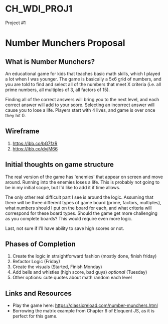 # CH_WDI_PROJ1
Project #1


# Number Munchers Proposal

## What is Number Munchers?
An educational game for kids that teaches basic math skills, which I played a lot when I was younger.  The game is basically a 5x6 grid of numbers, and you are told to find and select all of the numbers that meet X criteria (i.e. all prime numbers, all multiples of 3, all factors of 15).  

Finding all of the correct answers will bring you to the next level, and each correct answer will add to your score.  Selecting an incorrect answer will cause you to lose a life.  Players start with 4 lives, and game is over once they hit 0.

## Wireframe
1) https://ibb.co/bG7fzR
2) https://ibb.co/dyjM66

## Initial thoughts on game structure
The real version of the game has 'enemies' that appear on screen and move around.  Running into the enemies loses a life.  This is probably not going to be in my initial scope, but I'd like to add it if time allows.

The only other real difficult part I see is around the logic.  Assuming that there will be three different types of game board (prime, factors, multiples), what numbers should I put on the board for each, and what criteria will correspond for these board types.  Should the game get more challenging as you complete boards?  This would require even more logic.  

Last, not sure if I'll have ability to save high scores or not.

## Phases of Completion
1) Create the logic in straightforward fashion (mostly done, finish friday)
2) Refactor Logic (Friday)
3) Create the visuals (Started, Finish Monday)
4) Add bells and whistles (high score, bad guys) *optional* (Tuesday)
5) Other options: cute quotes about math random each level

## Links and Resources
- Play the game here: https://classicreload.com/number-munchers.html
- Borrowing the matrix example from Chapter 6 of Eloquent JS, as it is perfect for this game.
